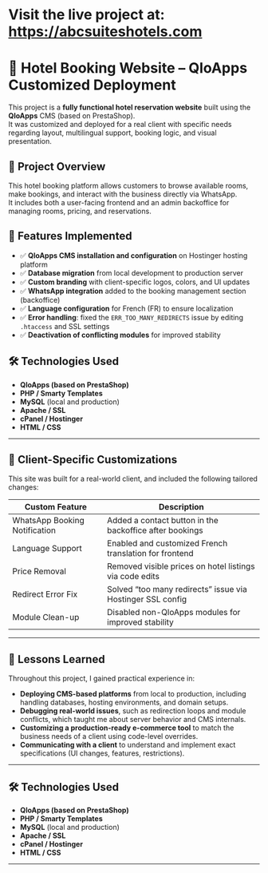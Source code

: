 # Visit the live project at: https://abcsuiteshotels.com

# 🏨 Hotel Booking Website – QloApps Customized Deployment

This project is a **fully functional hotel reservation website** built using the **QloApps** CMS (based on PrestaShop).  
It was customized and deployed for a real client with specific needs regarding layout, multilingual support, booking logic, and visual presentation.

## 📌 Project Overview

This hotel booking platform allows customers to browse available rooms, make bookings, and interact with the business directly via WhatsApp.  
It includes both a user-facing frontend and an admin backoffice for managing rooms, pricing, and reservations.

## 🚀 Features Implemented

- ✅ **QloApps CMS installation and configuration** on Hostinger hosting platform
- ✅ **Database migration** from local development to production server
- ✅ **Custom branding** with client-specific logos, colors, and UI updates
- ✅ **WhatsApp integration** added to the booking management section (backoffice)
- ✅ **Language configuration** for French (FR) to ensure localization
- ✅ **Error handling**: fixed the `ERR_TOO_MANY_REDIRECTS` issue by editing `.htaccess` and SSL settings
- ✅ **Deactivation of conflicting modules** for improved stability

## 🛠️ Technologies Used

- **QloApps (based on PrestaShop)**
- **PHP / Smarty Templates**
- **MySQL** (local and production)
- **Apache / SSL**
- **cPanel / Hostinger**
- **HTML / CSS**

---

## 👤 Client-Specific Customizations

This site was built for a real-world client, and included the following tailored changes:

| Custom Feature                | Description                                                |
| ----------------------------- | ---------------------------------------------------------- |
| WhatsApp Booking Notification | Added a contact button in the backoffice after bookings    |
| Language Support              | Enabled and customized French translation for frontend     |
| Price Removal                 | Removed visible prices on hotel listings via code edits    |
| Redirect Error Fix            | Solved “too many redirects” issue via Hostinger SSL config |
| Module Clean-up               | Disabled non-QloApps modules for improved stability        |

---

## 🧠 Lessons Learned

Throughout this project, I gained practical experience in:

- **Deploying CMS-based platforms** from local to production, including handling databases, hosting environments, and domain setups.
- **Debugging real-world issues**, such as redirection loops and module conflicts, which taught me about server behavior and CMS internals.
- **Customizing a production-ready e-commerce tool** to match the business needs of a client using code-level overrides.
- **Communicating with a client** to understand and implement exact specifications (UI changes, features, restrictions).

---

## 🛠️ Technologies Used

- **QloApps (based on PrestaShop)**
- **PHP / Smarty Templates**
- **MySQL** (local and production)
- **Apache / SSL**
- **cPanel / Hostinger**
- **HTML / CSS**

---
